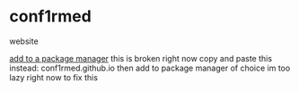 # conf1rmed
website

[add to a package manager](cydia://url/https://cydia.saurik.com/api/share#?source=https://conf1rmed.github.io)
this is broken right now copy and paste this instead: conf1rmed.github.io
then add to package manager of choice
im too lazy right now to fix this
